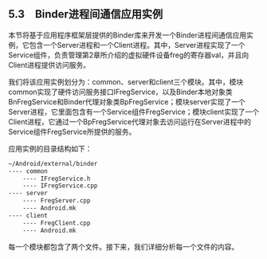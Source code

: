 
## 5.3　Binder进程间通信应用实例
本节将基于应用程序框架层提供的Binder库来开发一个Binder进程间通信应用实例，它包含一个Server进程和一个Client进程。其中，Server进程实现了一个Service组件，负责管理第2章所介绍的虚拟硬件设备freg的寄存器val，并且向Client进程提供访问服务。

我们将该应用实例划分为：common、server和client三个模块。其中，模块common实现了硬件访问服务接口IFregService，以及Binder本地对象类BnFregService和Binder代理对象类BpFregService；模块server实现了一个Server进程，它里面包含有一个Service组件FregService；模块client实现了一个Client进程，它通过一个BpFregService代理对象去访问运行在Server进程中的Service组件FregService所提供的服务。

应用实例的目录结构如下：
```bash
~/Android/external/binder
---- common
    ---- IFregService.h
    ---- IFregService.cpp
---- server
    ---- FregServer.cpp
    ---- Android.mk
---- client
    ---- FregClient.cpp
    ---- Android.mk
```
每一个模块都包含了两个文件。接下来，我们详细分析每一个文件的内容。

